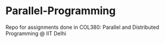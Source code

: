 # Parallel-Programming
Repo for assignments done in COL380: Parallel and Distributed Programming @ IIT Delhi
